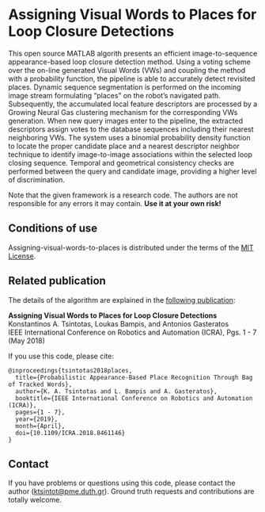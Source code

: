 # Assigning Visual Words to Places for Loop Closure Detections

This open source MATLAB algorith presents an efficient image-to-sequence appearance-based loop closure detection method. Using a voting scheme over the on-line generated Visual Words (VWs) and coupling the method with a probability function, the pipeline is able to accurately detect revisited places. Dynamic sequence segmentation is performed on the incoming image stream formulating “places” on the robot’s navigated path. Subsequently, the accumulated local feature descriptors are processed by a Growing Neural Gas clustering mechanism for the corresponding VWs generation. When new query images enter to the pipeline, the extracted descriptors assign votes to the database sequences including their nearest neighboring VWs. The system uses a binomial probability density function to locate the proper candidate place and a nearest descriptor neighbor technique to identify image-to-image associations within the selected loop closing sequence. Temporal and geometrical consistency checks are performed between the query and candidate image, providing a higher level of discrimination.

Note that the given framework is a research code. The authors are not responsible for any errors it may contain. **Use it at your own risk!**

## Conditions of use
Assigning-visual-words-to-places is distributed under the terms of the [MIT License](https://github.com/ktsintotas/Bag-of-Tracked-Words/blob/master/LICENSE).

## Related publication
The details of the algorithm are explained in the [following publication](https://ieeexplore.ieee.org/abstract/document/8461146):

**Assigning Visual Words to Places for Loop Closure Detections<br/>**
Konstantinos A. Tsintotas, Loukas Bampis, and Antonios Gasteratos<br/>
IEEE International Conference on Robotics and Automation (ICRA), Pgs. 1 - 7 (May 2018)

If you use this code, please cite:

```
@inproceedings{tsintotas2018places,
  title={Probabilistic Appearance-Based Place Recognition Through Bag of Tracked Words},  
  author={K. A. Tsintotas and L. Bampis and A. Gasteratos},   
  booktitle={IEEE International Conference on Robotics and Automation (ICRA)},
  pages={1 - 7},
  year={2019},   
  month={April}, 
  doi={10.1109/ICRA.2018.8461146} 
}
```
## Contact
If you have problems or questions using this code, please contact the author (ktsintot@pme.duth.gr). Ground truth requests and contributions are totally welcome.
